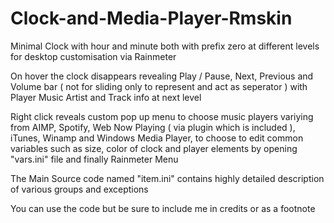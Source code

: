 # Clock-and-Media-Player-Rmskin

Minimal Clock with hour and minute both with prefix zero at different levels for desktop customisation via Rainmeter

On hover the clock disappears revealing Play / Pause, Next, Previous and Volume bar ( not for sliding only to represent and act as seperator )
with Player Music Artist and Track info at next level

Right click reveals custom pop up menu to choose music players variying from AIMP, Spotify, Web Now Playing ( via plugin which is included ), iTunes,
Winamp and Windows Media Player, to choose to edit common variables such as size, color of clock and player elements by opening "vars.ini" file
and finally Rainmeter Menu

The Main Source code named "item.ini" contains highly detailed description of various groups and exceptions

You can use the code but be sure to include me in credits or as a footnote
